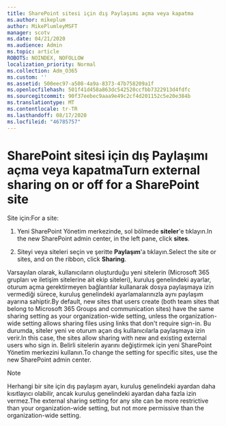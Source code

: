 ```yaml
---
title: SharePoint sitesi için dış Paylaşımı açma veya kapatma
ms.author: mikeplum
author: MikePlumleyMSFT
manager: scotv
ms.date: 04/21/2020
ms.audience: Admin
ms.topic: article
ROBOTS: NOINDEX, NOFOLLOW
localization_priority: Normal
ms.collection: Adm_O365
ms.custom: ''
ms.assetid: 500eec97-a508-4a9a-8373-47b758209a1f
ms.openlocfilehash: 501f41d458a863dc542520ccfbb7322913d4fdfc
ms.sourcegitcommit: 90f37eebec9aaa9e49c2cf4d201152c5e20e384b
ms.translationtype: MT
ms.contentlocale: tr-TR
ms.lasthandoff: 08/17/2020
ms.locfileid: "46785757"
---
```

# <a name="turn-external-sharing-on-or-off-for-a-sharepoint-site"></a><span data-ttu-id="c0fb8-102">SharePoint sitesi için dış Paylaşımı açma veya kapatma</span><span class="sxs-lookup"><span data-stu-id="c0fb8-102">Turn external sharing on or off for a SharePoint site</span></span>

<span data-ttu-id="c0fb8-103">Site için:</span><span class="sxs-lookup"><span data-stu-id="c0fb8-103">For a site:</span></span>
  
1. <span data-ttu-id="c0fb8-104">Yeni SharePoint Yönetim merkezinde, sol bölmede **siteler**'e tıklayın.</span><span class="sxs-lookup"><span data-stu-id="c0fb8-104">In the new SharePoint admin center, in the left pane, click **sites**.</span></span>
    
2. <span data-ttu-id="c0fb8-105">Siteyi veya siteleri seçin ve şeritte **Paylaşım**'a tıklayın.</span><span class="sxs-lookup"><span data-stu-id="c0fb8-105">Select the site or sites, and on the ribbon, click **Sharing**.</span></span>
    
<span data-ttu-id="c0fb8-106">Varsayılan olarak, kullanıcıların oluşturduğu yeni sitelerin (Microsoft 365 grupları ve iletişim sitelerine ait ekip siteleri), kuruluş genelindeki ayarlar, oturum açma gerektirmeyen bağlantılar kullanarak dosya paylaşmaya izin vermediği sürece, kuruluş genelindeki ayarlamalarınızla aynı paylaşım ayarına sahiptir.</span><span class="sxs-lookup"><span data-stu-id="c0fb8-106">By default, new sites that users create (both team sites that belong to Microsoft 365 Groups and communication sites) have the same sharing setting as your organization-wide setting, unless the organization-wide setting allows sharing files using links that don't require sign-in.</span></span> <span data-ttu-id="c0fb8-107">Bu durumda, siteler yeni ve oturum açan dış kullanıcılarla paylaşmaya izin verir.</span><span class="sxs-lookup"><span data-stu-id="c0fb8-107">In this case, the sites allow sharing with new and existing external users who sign in.</span></span> <span data-ttu-id="c0fb8-108">Belirli sitelerin ayarını değiştirmek için yeni SharePoint Yönetim merkezini kullanın.</span><span class="sxs-lookup"><span data-stu-id="c0fb8-108">To change the setting for specific sites, use the new SharePoint admin center.</span></span>
  
> [!NOTE]
> <span data-ttu-id="c0fb8-109">Herhangi bir site için dış paylaşım ayarı, kuruluş genelindeki ayardan daha kısıtlayıcı olabilir, ancak kuruluş genelindeki ayardan daha fazla izin vermez.</span><span class="sxs-lookup"><span data-stu-id="c0fb8-109">The external sharing setting for any site can be more restrictive than your organization-wide setting, but not more permissive than the organization-wide setting.</span></span> 
  

